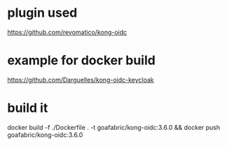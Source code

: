 # plugin used
https://github.com/revomatico/kong-oidc

# example for docker build
https://github.com/Darguelles/kong-oidc-keycloak

# build it
docker build -f ./Dockerfile . -t goafabric/kong-oidc:3.6.0 && docker push goafabric/kong-oidc:3.6.0